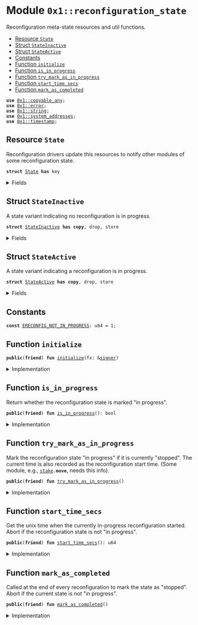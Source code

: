 
<a id="0x1_reconfiguration_state"></a>

# Module `0x1::reconfiguration_state`

Reconfiguration meta-state resources and util functions.


-  [Resource `State`](#0x1_reconfiguration_state_State)
-  [Struct `StateInactive`](#0x1_reconfiguration_state_StateInactive)
-  [Struct `StateActive`](#0x1_reconfiguration_state_StateActive)
-  [Constants](#@Constants_0)
-  [Function `initialize`](#0x1_reconfiguration_state_initialize)
-  [Function `is_in_progress`](#0x1_reconfiguration_state_is_in_progress)
-  [Function `try_mark_as_in_progress`](#0x1_reconfiguration_state_try_mark_as_in_progress)
-  [Function `start_time_secs`](#0x1_reconfiguration_state_start_time_secs)
-  [Function `mark_as_completed`](#0x1_reconfiguration_state_mark_as_completed)


<pre><code><b>use</b> <a href="../../aptos-stdlib/doc/copyable_any.md#0x1_copyable_any">0x1::copyable_any</a>;
<b>use</b> <a href="../../aptos-stdlib/../move-stdlib/doc/error.md#0x1_error">0x1::error</a>;
<b>use</b> <a href="../../aptos-stdlib/../move-stdlib/doc/string.md#0x1_string">0x1::string</a>;
<b>use</b> <a href="system_addresses.md#0x1_system_addresses">0x1::system_addresses</a>;
<b>use</b> <a href="timestamp.md#0x1_timestamp">0x1::timestamp</a>;
</code></pre>



<a id="0x1_reconfiguration_state_State"></a>

## Resource `State`

Reconfiguration drivers update this resources to notify other modules of some reconfiguration state.


<pre><code><b>struct</b> <a href="reconfiguration_state.md#0x1_reconfiguration_state_State">State</a> <b>has</b> key
</code></pre>



<details>
<summary>Fields</summary>


<dl>
<dt>
<code>variant: <a href="../../aptos-stdlib/doc/copyable_any.md#0x1_copyable_any_Any">copyable_any::Any</a></code>
</dt>
<dd>
 The state variant packed as an <code>Any</code>.
 Currently the variant type is one of the following.
 - <code>ReconfigStateInactive</code>
 - <code>ReconfigStateActive</code>
</dd>
</dl>


</details>

<a id="0x1_reconfiguration_state_StateInactive"></a>

## Struct `StateInactive`

A state variant indicating no reconfiguration is in progress.


<pre><code><b>struct</b> <a href="reconfiguration_state.md#0x1_reconfiguration_state_StateInactive">StateInactive</a> <b>has</b> <b>copy</b>, drop, store
</code></pre>



<details>
<summary>Fields</summary>


<dl>
<dt>
<code>dummy_field: bool</code>
</dt>
<dd>

</dd>
</dl>


</details>

<a id="0x1_reconfiguration_state_StateActive"></a>

## Struct `StateActive`

A state variant indicating a reconfiguration is in progress.


<pre><code><b>struct</b> <a href="reconfiguration_state.md#0x1_reconfiguration_state_StateActive">StateActive</a> <b>has</b> <b>copy</b>, drop, store
</code></pre>



<details>
<summary>Fields</summary>


<dl>
<dt>
<code>start_time_secs: u64</code>
</dt>
<dd>

</dd>
</dl>


</details>

<a id="@Constants_0"></a>

## Constants


<a id="0x1_reconfiguration_state_ERECONFIG_NOT_IN_PROGRESS"></a>



<pre><code><b>const</b> <a href="reconfiguration_state.md#0x1_reconfiguration_state_ERECONFIG_NOT_IN_PROGRESS">ERECONFIG_NOT_IN_PROGRESS</a>: u64 = 1;
</code></pre>



<a id="0x1_reconfiguration_state_initialize"></a>

## Function `initialize`



<pre><code><b>public</b>(<b>friend</b>) <b>fun</b> <a href="reconfiguration_state.md#0x1_reconfiguration_state_initialize">initialize</a>(fx: &<a href="../../aptos-stdlib/../move-stdlib/doc/signer.md#0x1_signer">signer</a>)
</code></pre>



<details>
<summary>Implementation</summary>


<pre><code><b>public</b>(<b>friend</b>) <b>fun</b> <a href="reconfiguration_state.md#0x1_reconfiguration_state_initialize">initialize</a>(fx: &<a href="../../aptos-stdlib/../move-stdlib/doc/signer.md#0x1_signer">signer</a>) {
    <a href="system_addresses.md#0x1_system_addresses_assert_aptos_framework">system_addresses::assert_aptos_framework</a>(fx);
    <b>if</b> (!<b>exists</b>&lt;<a href="reconfiguration_state.md#0x1_reconfiguration_state_State">State</a>&gt;(@aptos_framework)) {
        <b>move_to</b>(fx, <a href="reconfiguration_state.md#0x1_reconfiguration_state_State">State</a> {
            variant: <a href="../../aptos-stdlib/doc/copyable_any.md#0x1_copyable_any_pack">copyable_any::pack</a>(<a href="reconfiguration_state.md#0x1_reconfiguration_state_StateInactive">StateInactive</a> {})
        })
    }
}
</code></pre>



</details>

<a id="0x1_reconfiguration_state_is_in_progress"></a>

## Function `is_in_progress`

Return whether the reconfiguration state is marked "in progress".


<pre><code><b>public</b>(<b>friend</b>) <b>fun</b> <a href="reconfiguration_state.md#0x1_reconfiguration_state_is_in_progress">is_in_progress</a>(): bool
</code></pre>



<details>
<summary>Implementation</summary>


<pre><code><b>public</b>(<b>friend</b>) <b>fun</b> <a href="reconfiguration_state.md#0x1_reconfiguration_state_is_in_progress">is_in_progress</a>(): bool <b>acquires</b> <a href="reconfiguration_state.md#0x1_reconfiguration_state_State">State</a> {
    <b>let</b> state = <b>borrow_global</b>&lt;<a href="reconfiguration_state.md#0x1_reconfiguration_state_State">State</a>&gt;(@aptos_framework);
    <b>let</b> variant_type_name = *<a href="../../aptos-stdlib/../move-stdlib/doc/string.md#0x1_string_bytes">string::bytes</a>(<a href="../../aptos-stdlib/doc/copyable_any.md#0x1_copyable_any_type_name">copyable_any::type_name</a>(&state.variant));
    variant_type_name == b"<a href="reconfiguration_state.md#0x1_reconfiguration_state_StateActive">0x1::reconfiguration_state::StateActive</a>"
}
</code></pre>



</details>

<a id="0x1_reconfiguration_state_try_mark_as_in_progress"></a>

## Function `try_mark_as_in_progress`

Mark the reconfiguration state "in progress" if it is currently "stopped".
The current time is also recorded as the reconfiguration start time. (Some module, e.g., <code><a href="stake.md#0x1_stake">stake</a>.<b>move</b></code>, needs this info).


<pre><code><b>public</b>(<b>friend</b>) <b>fun</b> <a href="reconfiguration_state.md#0x1_reconfiguration_state_try_mark_as_in_progress">try_mark_as_in_progress</a>()
</code></pre>



<details>
<summary>Implementation</summary>


<pre><code><b>public</b>(<b>friend</b>) <b>fun</b> <a href="reconfiguration_state.md#0x1_reconfiguration_state_try_mark_as_in_progress">try_mark_as_in_progress</a>() <b>acquires</b> <a href="reconfiguration_state.md#0x1_reconfiguration_state_State">State</a> {
    <b>let</b> state = <b>borrow_global_mut</b>&lt;<a href="reconfiguration_state.md#0x1_reconfiguration_state_State">State</a>&gt;(@aptos_framework);
    <b>let</b> variant_type_name = *<a href="../../aptos-stdlib/../move-stdlib/doc/string.md#0x1_string_bytes">string::bytes</a>(<a href="../../aptos-stdlib/doc/copyable_any.md#0x1_copyable_any_type_name">copyable_any::type_name</a>(&state.variant));
    <b>if</b> (variant_type_name == b"<a href="reconfiguration_state.md#0x1_reconfiguration_state_StateInactive">0x1::reconfiguration_state::StateInactive</a>") {
        state.variant = <a href="../../aptos-stdlib/doc/copyable_any.md#0x1_copyable_any_pack">copyable_any::pack</a>(<a href="reconfiguration_state.md#0x1_reconfiguration_state_StateActive">StateActive</a> {
            start_time_secs: <a href="timestamp.md#0x1_timestamp_now_seconds">timestamp::now_seconds</a>()
        });
    };
}
</code></pre>



</details>

<a id="0x1_reconfiguration_state_start_time_secs"></a>

## Function `start_time_secs`

Get the unix time when the currently in-progress reconfiguration started.
Abort if the reconfiguration state is not "in progress".


<pre><code><b>public</b>(<b>friend</b>) <b>fun</b> <a href="reconfiguration_state.md#0x1_reconfiguration_state_start_time_secs">start_time_secs</a>(): u64
</code></pre>



<details>
<summary>Implementation</summary>


<pre><code><b>public</b>(<b>friend</b>) <b>fun</b> <a href="reconfiguration_state.md#0x1_reconfiguration_state_start_time_secs">start_time_secs</a>(): u64 <b>acquires</b> <a href="reconfiguration_state.md#0x1_reconfiguration_state_State">State</a> {
    <b>let</b> state = <b>borrow_global</b>&lt;<a href="reconfiguration_state.md#0x1_reconfiguration_state_State">State</a>&gt;(@aptos_framework);
    <b>let</b> variant_type_name = *<a href="../../aptos-stdlib/../move-stdlib/doc/string.md#0x1_string_bytes">string::bytes</a>(<a href="../../aptos-stdlib/doc/copyable_any.md#0x1_copyable_any_type_name">copyable_any::type_name</a>(&state.variant));
    <b>if</b> (variant_type_name == b"<a href="reconfiguration_state.md#0x1_reconfiguration_state_StateActive">0x1::reconfiguration_state::StateActive</a>") {
        <b>let</b> active = <a href="../../aptos-stdlib/doc/copyable_any.md#0x1_copyable_any_unpack">copyable_any::unpack</a>&lt;<a href="reconfiguration_state.md#0x1_reconfiguration_state_StateActive">StateActive</a>&gt;(state.variant);
        active.start_time_secs
    } <b>else</b> {
        <b>abort</b>(<a href="../../aptos-stdlib/../move-stdlib/doc/error.md#0x1_error_invalid_state">error::invalid_state</a>(<a href="reconfiguration_state.md#0x1_reconfiguration_state_ERECONFIG_NOT_IN_PROGRESS">ERECONFIG_NOT_IN_PROGRESS</a>))
    }
}
</code></pre>



</details>

<a id="0x1_reconfiguration_state_mark_as_completed"></a>

## Function `mark_as_completed`

Called at the end of every reconfiguration to mark the state as "stopped".
Abort if the current state is not "in progress".


<pre><code><b>public</b>(<b>friend</b>) <b>fun</b> <a href="reconfiguration_state.md#0x1_reconfiguration_state_mark_as_completed">mark_as_completed</a>()
</code></pre>



<details>
<summary>Implementation</summary>


<pre><code><b>public</b>(<b>friend</b>) <b>fun</b> <a href="reconfiguration_state.md#0x1_reconfiguration_state_mark_as_completed">mark_as_completed</a>() <b>acquires</b> <a href="reconfiguration_state.md#0x1_reconfiguration_state_State">State</a> {
    <b>let</b> state = <b>borrow_global_mut</b>&lt;<a href="reconfiguration_state.md#0x1_reconfiguration_state_State">State</a>&gt;(@aptos_framework);
    <b>let</b> variant_type_name = *<a href="../../aptos-stdlib/../move-stdlib/doc/string.md#0x1_string_bytes">string::bytes</a>(<a href="../../aptos-stdlib/doc/copyable_any.md#0x1_copyable_any_type_name">copyable_any::type_name</a>(&state.variant));
    <b>if</b> (variant_type_name == b"<a href="reconfiguration_state.md#0x1_reconfiguration_state_StateActive">0x1::reconfiguration_state::StateActive</a>") {
        state.variant = <a href="../../aptos-stdlib/doc/copyable_any.md#0x1_copyable_any_pack">copyable_any::pack</a>(<a href="reconfiguration_state.md#0x1_reconfiguration_state_StateInactive">StateInactive</a> {});
    } <b>else</b> {
        <b>abort</b>(<a href="../../aptos-stdlib/../move-stdlib/doc/error.md#0x1_error_invalid_state">error::invalid_state</a>(<a href="reconfiguration_state.md#0x1_reconfiguration_state_ERECONFIG_NOT_IN_PROGRESS">ERECONFIG_NOT_IN_PROGRESS</a>))
    }
}
</code></pre>



</details>


[move-book]: https://aptos.dev/move/book/SUMMARY
